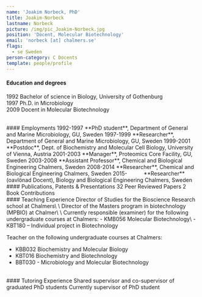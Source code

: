 ```yaml
---
name: 'Joakim Norbeck, PhD'
title: Joakim-Norbeck
lastname: Norbeck
picture: /img/pic_Joakim-Norbeck.jpg
position: 'Docent, Molecular Biotechnology'
email: 'norbeck [at] chalmers.se'
flags:
  - se Sweden
person-category: C Docents
template: people/profile
---
```

#### Education  and degrees

1992 Bachelor of science in Biology, University of Gothenburg\
1997 Ph.D. in Microbiology\
2009 Docent in Molecular Biotechnology 

<br>
#### Employments
1992-1997 **PhD  student**, Department of General and Marine Microbiology, GU, Sweden  
1997-1999 **Researcher**, Department  of General and Marine Microbiology, GU, Sweden  
1999-2001 **Postdoc**,  Dept. of Biochemistry and Molecular Cell Biology, University of Vienna, Austria  
2001-2003 **Manager**, Proteomics  Core Facility, GU, Sweden  
2003-2008 **Assistant  Professor**, Chemical and Biological Engineering Chalmers, Sweden  
2008-2014 **Researcher**,  Chemical and Biological Engineering Chalmers, Sweden  
2015- &nbsp; &nbsp; &nbsp; &nbsp; &nbsp; **Researcher** (oavlönad Docent), Biology and Biological Engineering Chalmers, Sweden  

<br>
#### Publications, Patents  &amp; Presentations
32 Peer Reviewed Papers  
2 &nbsp; Book Contributions  

<br>
#### Teaching Experience
Director of Studies for the Bioscience Research school at Chalmers\
\
Director of the Masters program in biotechnology (MPBIO) at Chalmer\
\
Currently responsible (examiner) for the following undergraduate courses at Chalmers:  
- KMB056 Molecular Biotechnology\
- KBT180 – Individual project in Biotechnology  

Teacher on the following undergraduate courses at  Chalmers:  

* KBB032 Biochemistry and Molecular Biology  
* KBT016 Biochemistry and Biotechnology
* BBT030 - Microbiology and Molecular Biotechnology 

<br>
#### Tutoring Experience
Shared supervisor and co-supervisor of graduated PhD students  
Currently supervisor of PhD student
